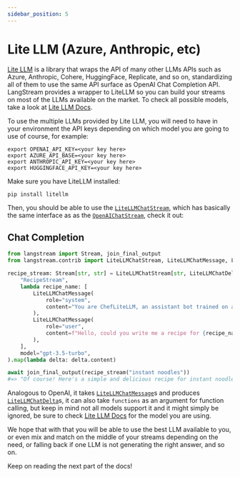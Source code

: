 ```yaml
---
sidebar_position: 5
---
```


# Lite LLM (Azure, Anthropic, etc)

[Lite LLM](https://github.com/BerriAI/litellm) is a library that wraps the API of many other LLMs APIs such as Azure, Anthropic, Cohere, HuggingFace, Replicate, and so on, standardizing all of them to use the same API surface as OpenAI Chat Completion API. LangStream provides a wrapper to LiteLLM so you can build your streams on most of the LLMs available on the market. To check all possible models, take a look at [Lite LLM Docs](https://docs.litellm.ai/docs/completion/supported).

To use the multiple LLMs provided by Lite LLM, you will need to have in your environment the API keys depending on which model you are going to use of course, for example:

```
export OPENAI_API_KEY=<your key here>
export AZURE_API_BASE=<your key here>
export ANTHROPIC_API_KEY=<your key here>
export HUGGINGFACE_API_KEY=<your key here>
```

Make sure you have LiteLLM installed:

```
pip install litellm
```

Then, you should be able to use the [`LiteLLMChatStream`](pathname:///reference/langstream/contrib/index.html#langstream.contrib.LiteLLMChatStream), which has basically the same interface as as the [`OpenAIChatStream`](pathname:///reference/langstream/contrib/index.html#langstream.contrib.OpenAIChatStream), check it out:

## Chat Completion

```python
from langstream import Stream, join_final_output
from langstream.contrib import LiteLLMChatStream, LiteLLMChatMessage, LiteLLMChatDelta

recipe_stream: Stream[str, str] = LiteLLMChatStream[str, LiteLLMChatDelta](
    "RecipeStream",
    lambda recipe_name: [
        LiteLLMChatMessage(
            role="system",
            content="You are ChefLiteLLM, an assistant bot trained on all culinary knowledge of world's most proeminant Michelin Chefs",
        ),
        LiteLLMChatMessage(
            role="user",
            content=f"Hello, could you write me a recipe for {recipe_name}?",
        ),
    ],
    model="gpt-3.5-turbo",
).map(lambda delta: delta.content)

await join_final_output(recipe_stream("instant noodles"))
#=> "Of course! Here's a simple and delicious recipe for instant noodles:\n\nIngredients:\n- 1 packet of instant noodles (your choice of flavor)\n- 2 cups of water\n- 1 tablespoon of vegetable oil\n- 1 small onion, thinly sliced\n- 1 clove of garlic, minced\n- 1 small carrot, julienned\n- 1/2 cup of sliced mushrooms\n- 1/2 cup of shredded cabbage\n- 2 tablespoons of soy sauce\n- 1 teaspoon of sesame oil\n- Optional toppings: sliced green onions, boiled egg, cooked chicken or shrimp, chili flakes\n\nInstructions:\n1. In a medium-sized pot, bring the water to a boil. Add the instant noodles and cook according to the package instructions until they are al dente. Drain and set aside.\n\n2. In the same pot, heat the vegetable oil over medium heat. Add the sliced onion and minced garlic, and sauté until they become fragrant and slightly caramelized.\n\n3. Add the julienned carrot, sliced mushrooms, and shredded cabbage to the pot. Stir-fry for a few minutes until the vegetables are slightly softened.\n\n4. Add the cooked instant noodles to the pot and toss them with the vegetables.\n\n5. In a small bowl, mix together the soy sauce and sesame oil. Pour this mixture over the noodles and vegetables, and toss everything together until well combined.\n\n6. Cook for an additional 2-3 minutes, stirring occasionally, to allow the flavors to meld together.\n\n7. Remove the pot from heat and divide the noodles into serving bowls. Top with your desired toppings such as sliced green onions, boiled egg, cooked chicken or shrimp, and chili flakes.\n\n8. Serve the instant noodles hot and enjoy!\n\nFeel free to customize this recipe by adding your favorite vegetables or protein. Enjoy your homemade instant noodles!"
```

Analogous to OpenAI, it takes [`LiteLLMChatMessage`](pathname:///reference/langstream/contrib/index.html#langstream.contrib.LiteLLMChatMessage)s and produces [`LiteLLMChatDelta`](pathname:///reference/langstream/contrib/index.html#langstream.contrib.LiteLLMChatDelta)s, it can also take `functions` as an argument for function calling, but keep in mind not all models support it and it might simply be ignored, be sure to check [Lite LLM Docs](https://docs.litellm.ai/docs/completion/supported) for the model you are using.

We hope that with that you will be able to use the best LLM available to you, or even mix and match on the middle of your streams depending on the need, or falling back if one LLM is not generating the right answer, and so on.

Keep on reading the next part of the docs!